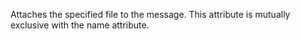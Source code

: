 Attaches the specified file to the message. This attribute is mutually exclusive with the
name attribute.
